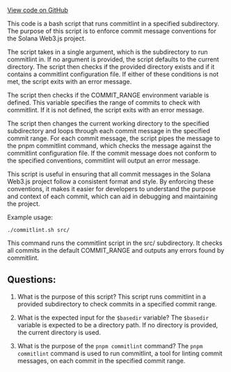 [View code on GitHub](https://github.com/solana-labs/solana-web3.js/blob/master/commitlint.sh)

This code is a bash script that runs commitlint in a specified subdirectory. The purpose of this script is to enforce commit message conventions for the Solana Web3.js project. 

The script takes in a single argument, which is the subdirectory to run commitlint in. If no argument is provided, the script defaults to the current directory. The script then checks if the provided directory exists and if it contains a commitlint configuration file. If either of these conditions is not met, the script exits with an error message.

The script then checks if the COMMIT_RANGE environment variable is defined. This variable specifies the range of commits to check with commitlint. If it is not defined, the script exits with an error message.

The script then changes the current working directory to the specified subdirectory and loops through each commit message in the specified commit range. For each commit message, the script pipes the message to the pnpm commitlint command, which checks the message against the commitlint configuration file. If the commit message does not conform to the specified conventions, commitlint will output an error message.

This script is useful in ensuring that all commit messages in the Solana Web3.js project follow a consistent format and style. By enforcing these conventions, it makes it easier for developers to understand the purpose and context of each commit, which can aid in debugging and maintaining the project. 

Example usage:
```
./commitlint.sh src/
```
This command runs the commitlint script in the src/ subdirectory. It checks all commits in the default COMMIT_RANGE and outputs any errors found by commitlint.
## Questions: 
 1. What is the purpose of this script?
   This script runs commitlint in a provided subdirectory to check commits in a specified commit range.

2. What is the expected input for the `$basedir` variable?
   The `$basedir` variable is expected to be a directory path. If no directory is provided, the current directory is used.

3. What is the purpose of the `pnpm commitlint` command?
   The `pnpm commitlint` command is used to run commitlint, a tool for linting commit messages, on each commit in the specified commit range.